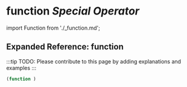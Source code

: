 # **function** *Special Operator*

import Function from './_function.md';

<Function />

## Expanded Reference: function

:::tip
TODO: Please contribute to this page by adding explanations and examples
:::

```lisp
(function )
```
